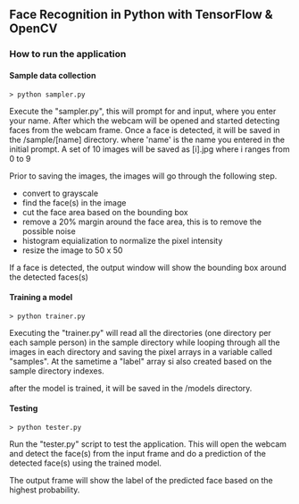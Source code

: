 ## Face Recognition in Python with TensorFlow & OpenCV 

### How to run the application

#### Sample data collection

```> python sampler.py```

Execute the "sampler.py", this will prompt for and input, where you enter your name. After which the webcam will be opened and started detecting faces from the webcam frame. Once a face is detected, it will be saved in the /sample/[name] directory. where 'name' is the name you entered in the initial prompt. A set of 10 images will be saved as [i].jpg where i ranges from 0 to 9

Prior to saving the images, the images will go through the following step.

- convert to grayscale
- find the face(s) in the image
- cut the face area based on the bounding box
- remove a 20% margin around the face area, this is to remove the possible noise
- histogram equialization to normalize the pixel intensity
- resize the image to 50 x 50 

If a face is detected, the output window will show the bounding box around the detected faces(s)



#### Training a model

```> python trainer.py```

Executing the "trainer.py" will read all the directories (one directory per each sample person) in the sample directory while looping through all the images in each directory and saving the pixel arrays in a variable called "samples". At the sametime a "label" array si also created based on the sample directory indexes.

after the model is trained, it will be saved in the /models directory.


#### Testing

```> python tester.py```

Run the "tester.py" script to test the application. This will open the webcam and detect the face(s) from the input frame and do a prediction of the detected face(s) using the trained model.

The output frame will show the label of the predicted face based on the highest probability.







